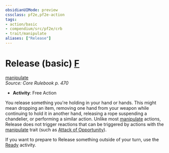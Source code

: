 ```yaml
---
obsidianUIMode: preview
cssclass: pf2e,pf2e-action
tags:
- action/basic
- compendium/src/pf2e/crb
- trait/manipulate
aliases: ["Release"]
---
```

# Release (basic) [F](chapter-9-playing-the-game.md#Actions "Free Action")
[manipulate](manipulate.md "Manipulate General Trait")  
*Source: Core Rulebook p. 470*  


- **Activity**: Free Action

You release something you're holding in your hand or hands. This might mean dropping an item, removing one hand from your weapon while continuing to hold it in another hand, releasing a rope suspending a chandelier, or performing a similar action. Unlike most [manipulate](manipulate.md "Manipulate General Trait") actions, Release does not trigger reactions that can be triggered by actions with the [manipulate](manipulate.md "Manipulate General Trait") trait (such as [Attack of Opportunity](Reference/Rules/Actions/attack-of-opportunity.md)).

If you want to prepare to Release something outside of your turn, use the [Ready](ready.md) activity.
